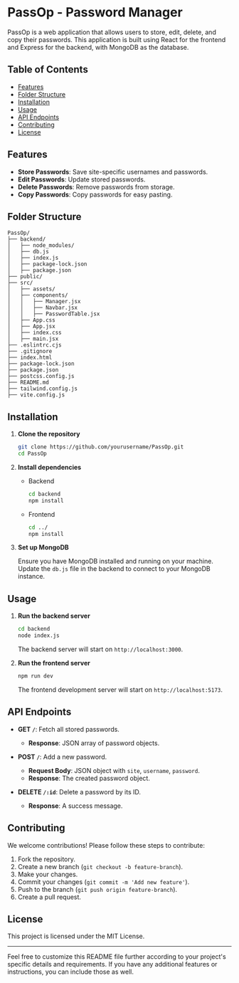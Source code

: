# PassOp - Password Manager

PassOp is a web application that allows users to store, edit, delete, and copy their passwords. This application is built using React for the frontend and Express for the backend, with MongoDB as the database.

## Table of Contents

- [Features](#features)
- [Folder Structure](#folder-structure)
- [Installation](#installation)
- [Usage](#usage)
- [API Endpoints](#api-endpoints)
- [Contributing](#contributing)
- [License](#license)

## Features

- **Store Passwords**: Save site-specific usernames and passwords.
- **Edit Passwords**: Update stored passwords.
- **Delete Passwords**: Remove passwords from storage.
- **Copy Passwords**: Copy passwords for easy pasting.

## Folder Structure

```plaintext
PassOp/
├── backend/
│   ├── node_modules/
│   ├── db.js
│   ├── index.js
│   ├── package-lock.json
│   ├── package.json
├── public/
├── src/
│   ├── assets/
│   ├── components/
│   │   ├── Manager.jsx
│   │   ├── Navbar.jsx
│   │   ├── PasswordTable.jsx
│   ├── App.css
│   ├── App.jsx
│   ├── index.css
│   ├── main.jsx
├── .eslintrc.cjs
├── .gitignore
├── index.html
├── package-lock.json
├── package.json
├── postcss.config.js
├── README.md
├── tailwind.config.js
├── vite.config.js
```

## Installation

1. **Clone the repository**

   ```sh
   git clone https://github.com/yourusername/PassOp.git
   cd PassOp
   ```

2. **Install dependencies**

   - Backend

     ```sh
     cd backend
     npm install
     ```

   - Frontend

     ```sh
     cd ../
     npm install
     ```

3. **Set up MongoDB**

   Ensure you have MongoDB installed and running on your machine. Update the `db.js` file in the backend to connect to your MongoDB instance.

## Usage

1. **Run the backend server**

   ```sh
   cd backend
   node index.js
   ```

   The backend server will start on `http://localhost:3000`.

2. **Run the frontend server**

   ```sh
   npm run dev
   ```

   The frontend development server will start on `http://localhost:5173`.

## API Endpoints

- **GET `/`**: Fetch all stored passwords.
  - **Response**: JSON array of password objects.

- **POST `/`**: Add a new password.
  - **Request Body**: JSON object with `site`, `username`, `password`.
  - **Response**: The created password object.

- **DELETE `/:id`**: Delete a password by its ID.
  - **Response**: A success message.

## Contributing

We welcome contributions! Please follow these steps to contribute:

1. Fork the repository.
2. Create a new branch (`git checkout -b feature-branch`).
3. Make your changes.
4. Commit your changes (`git commit -m 'Add new feature'`).
5. Push to the branch (`git push origin feature-branch`).
6. Create a pull request.

## License

This project is licensed under the MIT License.

---

Feel free to customize this README file further according to your project's specific details and requirements. If you have any additional features or instructions, you can include those as well.
